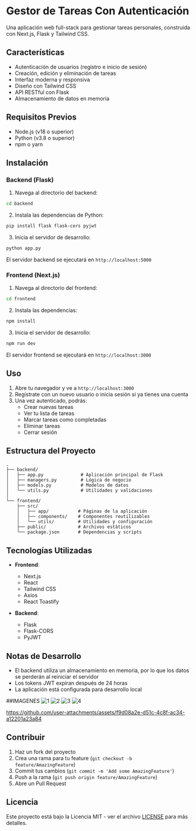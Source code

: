 # Gestor de Tareas Con Autenticación

Una aplicación web full-stack para gestionar tareas personales, construida con Next.js, Flask y Tailwind CSS.

## Características

- Autenticación de usuarios (registro e inicio de sesión)
- Creación, edición y eliminación de tareas
- Interfaz moderna y responsiva
- Diseño con Tailwind CSS
- API RESTful con Flask
- Almacenamiento de datos en memoria

## Requisitos Previos

- Node.js (v18 o superior)
- Python (v3.8 o superior)
- npm o yarn

## Instalación

### Backend (Flask)

1. Navega al directorio del backend:
```bash
cd backend
```

2. Instala las dependencias de Python:
```bash
pip install flask flask-cors pyjwt
```

3. Inicia el servidor de desarrollo:
```bash
python app.py
```

El servidor backend se ejecutará en `http://localhost:5000`

### Frontend (Next.js)

1. Navega al directorio del frontend:
```bash
cd frontend
```

2. Instala las dependencias:
```bash
npm install
```

3. Inicia el servidor de desarrollo:
```bash
npm run dev
```

El servidor frontend se ejecutará en `http://localhost:3000`

## Uso

1. Abre tu navegador y ve a `http://localhost:3000`
2. Regístrate con un nuevo usuario o inicia sesión si ya tienes una cuenta
3. Una vez autenticado, podrás:
   - Crear nuevas tareas
   - Ver tu lista de tareas
   - Marcar tareas como completadas
   - Eliminar tareas
   - Cerrar sesión

## Estructura del Proyecto

```
.
├── backend/
│   ├── app.py              # Aplicación principal de Flask
│   ├── managers.py         # Lógica de negocio
│   ├── models.py           # Modelos de datos
│   └── utils.py            # Utilidades y validaciones
│
└── frontend/
    ├── src/
    │   ├── app/           # Páginas de la aplicación
    │   ├── components/    # Componentes reutilizables
    │   └── utils/         # Utilidades y configuración
    ├── public/            # Archivos estáticos
    └── package.json       # Dependencias y scripts
```

## Tecnologías Utilizadas

- **Frontend**:
  - Next.js
  - React
  - Tailwind CSS
  - Axios
  - React Toastify

- **Backend**:
  - Flask
  - Flask-CORS
  - PyJWT

## Notas de Desarrollo

- El backend utiliza un almacenamiento en memoria, por lo que los datos se perderán al reiniciar el servidor
- Los tokens JWT expiran después de 24 horas
- La aplicación está configurada para desarrollo local


##IMAGENES
![1](https://github.com/user-attachments/assets/6843cc15-2fa2-4ce9-8ab1-b61b870f03a9)
![2](https://github.com/user-attachments/assets/9f1bbd17-2322-4385-8145-2690add28664)
![3](https://github.com/user-attachments/assets/2b8f8da1-2fb6-455e-a4a3-8197a500c59e)
![4](https://github.com/user-attachments/assets/7e6a856d-4b53-4145-aad5-193dfeb6853b)


https://github.com/user-attachments/assets/f9d08a2e-d51c-4c8f-ac34-a12201a23a84



## Contribuir

1. Haz un fork del proyecto
2. Crea una rama para tu feature (`git checkout -b feature/AmazingFeature`)
3. Commit tus cambios (`git commit -m 'Add some AmazingFeature'`)
4. Push a la rama (`git push origin feature/AmazingFeature`)
5. Abre un Pull Request

## Licencia

Este proyecto está bajo la Licencia MIT - ver el archivo [LICENSE](LICENSE) para más detalles. 
